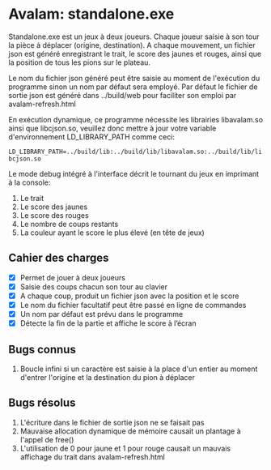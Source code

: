 # Avalam: standalone.exe
Standalone.exe est un jeux à deux joueurs. Chaque joueur saisie à son tour la pièce à déplacer (origine, destination). A chaque mouvement, un fichier json est généré enregistrant le trait, le score des jaunes et rouges, ainsi que la position de tous les pions sur le plateau.

Le nom du fichier json généré peut être saisie au moment de l'exécution du programme sinon un nom par défaut sera employé.
Par défaut le fichier de sortie json est généré dans ../build/web pour faciliter son emploi par avalam-refresh.html

En exécution dynamique, ce programme nécessite les librairies libavalam.so ainsi que libcjson.so, veuillez donc mettre à jour votre variable d'environnement
LD_LIBRARY_PATH comme ceci:

`LD_LIBRARY_PATH=../build/lib:../build/lib/libavalam.so:../build/lib/libcjson.so`

Le mode debug intégré à l'interface décrit le tournant du jeux en imprimant à la console:
1. Le trait
2. Le score des jaunes
3. Le score des rouges
4. Le nombre de coups restants
5. La couleur ayant le score le plus élevé (en tête de jeux)

## Cahier des charges
- [x] Permet de jouer à deux joueurs
- [x] Saisie des coups chacun son tour au clavier
- [x] A chaque coup, produit un fichier json avec la position et le score
- [x] Le nom du fichier facultatif peut être passé en ligne de commandes
- [x] Un nom par défaut est prévu dans le programme
- [x] Détecte la fin de la partie et affiche le score à l’écran

## Bugs connus
1. Boucle infini si un caractère est saisie à la place d'un entier au moment d'entrer l'origine et la destination du pion à déplacer

## Bugs résolus
1. L'écriture dans le fichier de sortie json ne se faisait pas
2. Mauvaise allocation dynamique de mémoire causait un plantage à l'appel de free()
3. L'utilisation de 0 pour jaune et 1 pour rouge causait un mauvais affichage du trait dans avalam-refresh.html
